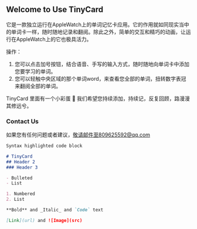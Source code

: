## Welcome to Use TinyCard

它是一款独立运行在AppleWatch上的单词记忆卡应用。它的作用就如同现实当中的单词卡一样，随时随地记录和翻阅。除此之外，简单的交互和精巧的动画，让运行在AppleWatch上的它也极具活力。

操作：
 
 1. 您可以点击加号按钮，结合语音、手写的输入方式，随时随地向单词卡中添加您要学习的单词。
 2. 您可以轻触中央区域的那个单词word，来查看您全部的单词，扭转数字表冠来翻阅全部的单词。
 
 
 TinyCard 里面有一个小彩蛋 🎉
 我们希望您持续添加，持续记，反复回顾，路漫漫其修远兮。


### Contact Us

如果您有任何问题或者建议，敬请邮件至809625592@qq.com

```markdown
Syntax highlighted code block

# TinyCard
## Header 2
### Header 3

- Bulleted
- List

1. Numbered
2. List

**Bold** and _Italic_ and `Code` text

[Link](url) and ![Image](src)
```

